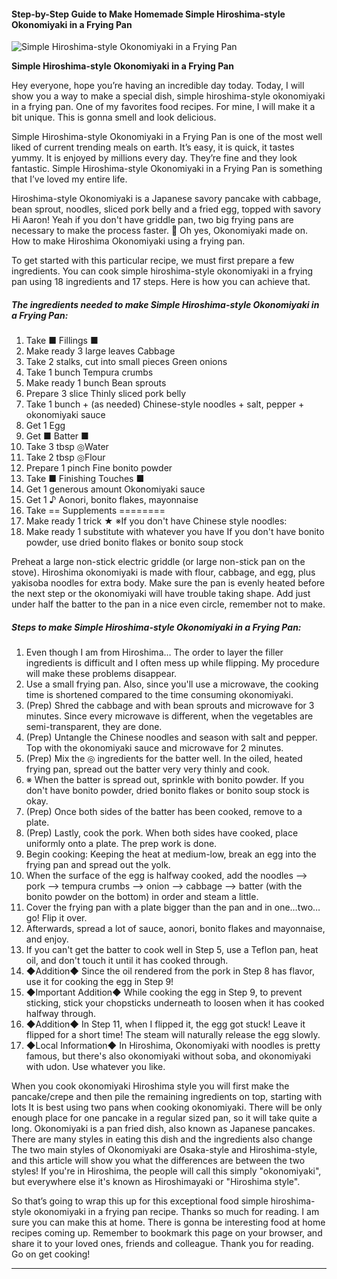             

#### Step-by-Step Guide to Make Homemade Simple Hiroshima-style Okonomiyaki in a Frying Pan

![Simple Hiroshima-style Okonomiyaki in a Frying Pan](https://img-global.cpcdn.com/recipes/5261155627958272/751x532cq70/simple-hiroshima-style-okonomiyaki-in-a-frying-pan-recipe-main-photo.jpg)

**Simple Hiroshima-style Okonomiyaki in a Frying Pan**

Hey everyone, hope you’re having an incredible day today. Today, I will show you a way to make a special dish, simple hiroshima-style okonomiyaki in a frying pan. One of my favorites food recipes. For mine, I will make it a bit unique. This is gonna smell and look delicious.

Simple Hiroshima-style Okonomiyaki in a Frying Pan is one of the most well liked of current trending meals on earth. It’s easy, it is quick, it tastes yummy. It is enjoyed by millions every day. They’re fine and they look fantastic. Simple Hiroshima-style Okonomiyaki in a Frying Pan is something that I’ve loved my entire life.

Hiroshima-style Okonomiyaki is a Japanese savory pancake with cabbage, bean sprout, noodles, sliced pork belly and a fried egg, topped with savory Hi Aaron! Yeah if you don't have griddle pan, two big frying pans are necessary to make the process faster. 🙂 Oh yes, Okonomiyaki made on. How to make Hiroshima Okonomiyaki using a frying pan.

To get started with this particular recipe, we must first prepare a few ingredients. You can cook simple hiroshima-style okonomiyaki in a frying pan using 18 ingredients and 17 steps. Here is how you can achieve that.

##### The ingredients needed to make Simple Hiroshima-style Okonomiyaki in a Frying Pan:

1.  Take ■ Fillings ■
2.  Make ready 3 large leaves Cabbage
3.  Take 2 stalks, cut into small pieces Green onions
4.  Take 1 bunch Tempura crumbs
5.  Make ready 1 bunch Bean sprouts
6.  Prepare 3 slice Thinly sliced pork belly
7.  Take 1 bunch + (as needed) Chinese-style noodles + salt, pepper + okonomiyaki sauce
8.  Get 1 Egg
9.  Get ■ Batter ■
10.  Take 3 tbsp ◎Water
11.  Take 2 tbsp ◎Flour
12.  Prepare 1 pinch Fine bonito powder
13.  Take ■ Finishing Touches ■
14.  Get 1 generous amount Okonomiyaki sauce
15.  Get 1 ♪ Aonori, bonito flakes, mayonnaise
16.  Take == Supplements ========
17.  Make ready 1 trick ★ ※If you don't have Chinese style noodles:
18.  Make ready 1 substitute with whatever you have If you don't have bonito powder, use dried bonito flakes or bonito soup stock

Preheat a large non-stick electric griddle (or large non-stick pan on the stove). Hiroshima okonomiyaki is made with flour, cabbage, and egg, plus yakisoba noodles for extra body. Make sure the pan is evenly heated before the next step or the okonomiyaki will have trouble taking shape. Add just under half the batter to the pan in a nice even circle, remember not to make.

##### Steps to make Simple Hiroshima-style Okonomiyaki in a Frying Pan:

1.  Even though I am from Hiroshima… The order to layer the filler ingredients is difficult and I often mess up while flipping. My procedure will make these problems disappear.
2.  Use a small frying pan. Also, since you'll use a microwave, the cooking time is shortened compared to the time consuming okonomiyaki.
3.  (Prep) Shred the cabbage and with bean sprouts and microwave for 3 minutes. Since every microwave is different, when the vegetables are semi-transparent, they are done.
4.  (Prep) Untangle the Chinese noodles and season with salt and pepper. Top with the okonomiyaki sauce and microwave for 2 minutes.
5.  (Prep) Mix the ◎ ingredients for the batter well. In the oiled, heated frying pan, spread out the batter very very thinly and cook.
6.  ※ When the batter is spread out, sprinkle with bonito powder. If you don't have bonito powder, dried bonito flakes or bonito soup stock is okay.
7.  (Prep) Once both sides of the batter has been cooked, remove to a plate.
8.  (Prep) Lastly, cook the pork. When both sides have cooked, place uniformly onto a plate. The prep work is done.
9.  Begin cooking: Keeping the heat at medium-low, break an egg into the frying pan and spread out the yolk.
10.  When the surface of the egg is halfway cooked, add the noodles –> pork –> tempura crumbs –> onion –> cabbage –> batter (with the bonito powder on the bottom) in order and steam a little.
11.  Cover the frying pan with a plate bigger than the pan and in one…two…go! Flip it over.
12.  Afterwards, spread a lot of sauce, aonori, bonito flakes and mayonnaise, and enjoy.
13.  If you can't get the batter to cook well in Step 5, use a Teflon pan, heat oil, and don't touch it until it has cooked through.
14.  ◆Addition◆ Since the oil rendered from the pork in Step 8 has flavor, use it for cooking the egg in Step 9!
15.  ◆Important Addition◆ While cooking the egg in Step 9, to prevent sticking, stick your chopsticks underneath to loosen when it has cooked halfway through.
16.  ◆Addition◆ In Step 11, when I flipped it, the egg got stuck! Leave it flipped for a short time! The steam will naturally release the egg slowly.
17.  ◆Local Information◆ In Hiroshima, Okonomiyaki with noodles is pretty famous, but there's also okonomiyaki without soba, and okonomiyaki with udon. Use whatever you like.

When you cook okonomiyaki Hiroshima style you will first make the pancake/crepe and then pile the remaining ingredients on top, starting with lots It is best using two pans when cooking okonomiyaki. There will be only enough place for one pancake in a regular sized pan, so it will take quite a long. Okonomiyaki is a pan fried dish, also known as Japanese pancakes. There are many styles in eating this dish and the ingredients also change The two main styles of Okonomiyaki are Osaka-style and Hiroshima-style, and this article will show you what the differences are between the two styles! If you're in Hiroshima, the people will call this simply "okonomiyaki", but everywhere else it's known as Hiroshimayaki or "Hiroshima style".

So that’s going to wrap this up for this exceptional food simple hiroshima-style okonomiyaki in a frying pan recipe. Thanks so much for reading. I am sure you can make this at home. There is gonna be interesting food at home recipes coming up. Remember to bookmark this page on your browser, and share it to your loved ones, friends and colleague. Thank you for reading. Go on get cooking!

* * *